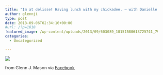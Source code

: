 ```yaml
---
title: "Im at delisse! Having lunch with my chickadee. — with Danielle http://4sq.com/1ab9fBU http://bit.ly/17TKN9V #ifttt"
author: glennji
type: post
date: 2013-09-06T02:34:16+00:00
#url: /?p=1010
featured_image: /wp-content/uploads/2013/09/603089_10151580613725741_79994217_n.jpg
categories:
  - Uncategorized

---
```

<div>
  <img src='/wp-content/uploads/2013/09/603089_10151580613725741_79994217_n.jpg' style='max-width:600px;' /></p> 
  
  <div>
    from Glenn J. Mason via <a href="https://www.facebook.com/photo.php?fbid=10151580613725741&#038;set=a.10151517420475741.1073741828.551785740&#038;type=1">Facebook</a>
  </div>
</div>
